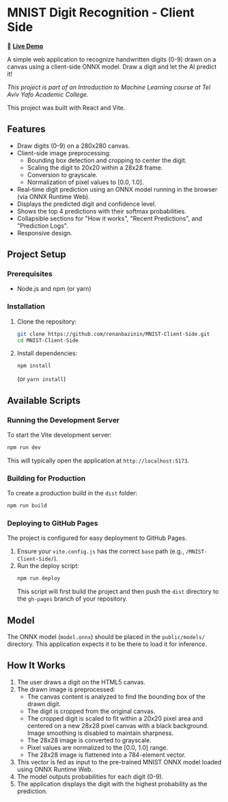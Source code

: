 # MNIST Digit Recognition - Client Side

🔗 **[Live Demo](https://renanbazinin.github.io/MNIST-Client-Side/)**

A simple web application to recognize handwritten digits (0-9) drawn on a canvas using a client-side ONNX model. Draw a digit and let the AI predict it!

*This project is part of an Introduction to Machine Learning course at Tel Aviv Yafo Academic College.*

This project was built with React and Vite.

## Features

*   Draw digits (0-9) on a 280x280 canvas.
*   Client-side image preprocessing:
    *   Bounding box detection and cropping to center the digit.
    *   Scaling the digit to 20x20 within a 28x28 frame.
    *   Conversion to grayscale.
    *   Normalization of pixel values to [0.0, 1.0].
*   Real-time digit prediction using an ONNX model running in the browser (via ONNX Runtime Web).
*   Displays the predicted digit and confidence level.
*   Shows the top 4 predictions with their softmax probabilities.
*   Collapsible sections for "How it works", "Recent Predictions", and "Prediction Logs".
*   Responsive design.

## Project Setup

### Prerequisites

*   Node.js and npm (or yarn)

### Installation

1.  Clone the repository:
    ```bash
    git clone https://github.com/renanbazinin/MNIST-Client-Side.git
    cd MNIST-Client-Side
    ```
2.  Install dependencies:
    ```bash
    npm install
    ```
    (or `yarn install`)

## Available Scripts

### Running the Development Server

To start the Vite development server:

```bash
npm run dev
```

This will typically open the application at `http://localhost:5173`.

### Building for Production

To create a production build in the `dist` folder:

```bash
npm run build
```

### Deploying to GitHub Pages

The project is configured for easy deployment to GitHub Pages.

1.  Ensure your `vite.config.js` has the correct `base` path (e.g., `/MNIST-Client-Side/`).
2.  Run the deploy script:
    ```bash
    npm run deploy
    ```
    This script will first build the project and then push the `dist` directory to the `gh-pages` branch of your repository.

## Model

The ONNX model (`model.onnx`) should be placed in the `public/models/` directory. This application expects it to be there to load it for inference.

## How It Works

1.  The user draws a digit on the HTML5 canvas.
2.  The drawn image is preprocessed:
    *   The canvas content is analyzed to find the bounding box of the drawn digit.
    *   The digit is cropped from the original canvas.
    *   The cropped digit is scaled to fit within a 20x20 pixel area and centered on a new 28x28 pixel canvas with a black background. Image smoothing is disabled to maintain sharpness.
    *   The 28x28 image is converted to grayscale.
    *   Pixel values are normalized to the [0.0, 1.0] range.
    *   The 28x28 image is flattened into a 784-element vector.
3.  This vector is fed as input to the pre-trained MNIST ONNX model loaded using ONNX Runtime Web.
4.  The model outputs probabilities for each digit (0-9).
5.  The application displays the digit with the highest probability as the prediction.

